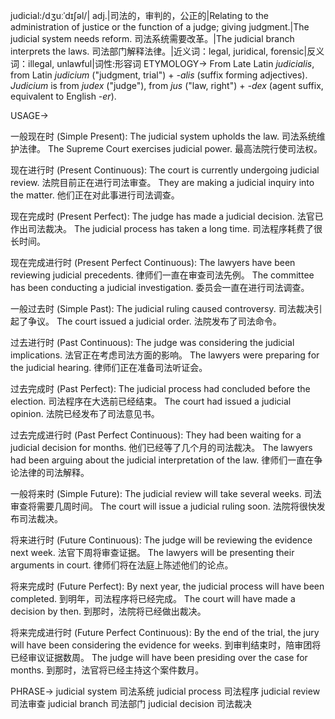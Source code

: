 judicial:/dʒuːˈdɪʃəl/| adj.|司法的，审判的，公正的|Relating to the administration of justice or the function of a judge; giving judgment.|The judicial system needs reform.  司法系统需要改革。|The judicial branch interprets the laws. 司法部门解释法律。|近义词：legal, juridical, forensic|反义词：illegal, unlawful|词性:形容词
ETYMOLOGY->
From Late Latin *judicialis*, from Latin *judicium* ("judgment, trial") + *-alis* (suffix forming adjectives). *Judicium* is from *judex* ("judge"), from *jus* ("law, right") + *-dex* (agent suffix, equivalent to English *-er*).

USAGE->

一般现在时 (Simple Present):
The judicial system upholds the law. 司法系统维护法律。
The Supreme Court exercises judicial power. 最高法院行使司法权。

现在进行时 (Present Continuous):
The court is currently undergoing judicial review. 法院目前正在进行司法审查。
They are making a judicial inquiry into the matter. 他们正在对此事进行司法调查。

现在完成时 (Present Perfect):
The judge has made a judicial decision. 法官已作出司法裁决。
The judicial process has taken a long time.  司法程序耗费了很长时间。

现在完成进行时 (Present Perfect Continuous):
The lawyers have been reviewing judicial precedents. 律师们一直在审查司法先例。
The committee has been conducting a judicial investigation. 委员会一直在进行司法调查。

一般过去时 (Simple Past):
The judicial ruling caused controversy.  司法裁决引起了争议。
The court issued a judicial order. 法院发布了司法命令。

过去进行时 (Past Continuous):
The judge was considering the judicial implications. 法官正在考虑司法方面的影响。
The lawyers were preparing for the judicial hearing. 律师们正在准备司法听证会。

过去完成时 (Past Perfect):
The judicial process had concluded before the election. 司法程序在大选前已经结束。
The court had issued a judicial opinion.  法院已经发布了司法意见书。

过去完成进行时 (Past Perfect Continuous):
They had been waiting for a judicial decision for months. 他们已经等了几个月的司法裁决。
The lawyers had been arguing about the judicial interpretation of the law. 律师们一直在争论法律的司法解释。

一般将来时 (Simple Future):
The judicial review will take several weeks. 司法审查将需要几周时间。
The court will issue a judicial ruling soon. 法院将很快发布司法裁决。

将来进行时 (Future Continuous):
The judge will be reviewing the evidence next week. 法官下周将审查证据。
The lawyers will be presenting their arguments in court. 律师们将在法庭上陈述他们的论点。

将来完成时 (Future Perfect):
By next year, the judicial process will have been completed. 到明年，司法程序将已经完成。
The court will have made a decision by then. 到那时，法院将已经做出裁决。

将来完成进行时 (Future Perfect Continuous):
By the end of the trial, the jury will have been considering the evidence for weeks. 到审判结束时，陪审团将已经审议证据数周。
The judge will have been presiding over the case for months. 到那时，法官将已经主持这个案件数月。


PHRASE->
judicial system  司法系统
judicial process  司法程序
judicial review  司法审查
judicial branch  司法部门
judicial decision  司法裁决
